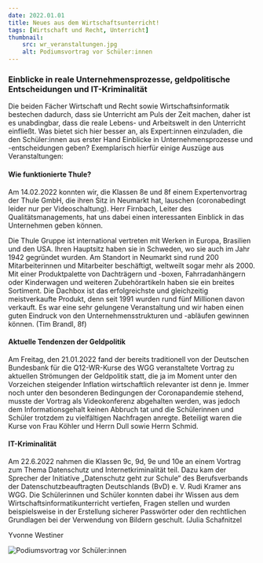 ```yaml
---
date: 2022.01.01
title: Neues aus dem Wirtschaftsunterricht!
tags: [Wirtschaft und Recht, Unterricht]
thumbnail:
    src: wr_veranstaltungen.jpg
    alt: Podiumsvortrag vor Schüler:innen
---
```


### Einblicke in reale Unternehmensprozesse, geldpolitische Entscheidungen und IT-Kriminalität

Die beiden Fächer Wirtschaft und Recht sowie Wirtschaftsinformatik bestechen dadurch, dass sie Unterricht am Puls der Zeit machen, daher ist es unabdingbar, dass die reale Lebens- und Arbeitswelt in den Unterricht einfließt. Was bietet sich hier besser an, als Expert:innen einzuladen, die den Schüler:innen aus erster Hand Einblicke in Unternehmensprozesse und -entscheidungen geben? Exemplarisch hierfür einige Auszüge aus Veranstaltungen:

#### Wie funktionierte Thule?

Am 14.02.2022 konnten wir, die Klassen 8e und 8f einem Expertenvortrag der Thule GmbH, die ihren Sitz in Neumarkt hat, lauschen (coronabedingt leider nur per Videoschaltung). Herr Firnbach, Leiter des Qualitätsmanagements, hat uns dabei einen interessanten Einblick in das Unternehmen geben können. 

Die Thule Gruppe ist international vertreten mit Werken in Europa, Brasilien und den USA. Ihren Hauptsitz haben sie in Schweden, wo sie auch im Jahr 1942 gegründet wurden. Am Standort in Neumarkt sind rund 200 Mitarbeiterinnen und Mitarbeiter beschäftigt, weltweilt sogar mehr als 2000. Mit einer Produktpalette von Dachträgern und -boxen, Fahrradanhängern oder Kinderwagen und weiteren Zubehörartikeln haben sie ein breites Sortiment. Die Dachbox ist das erfolgreichste und gleichzeitig meistverkaufte Produkt, denn seit 1991 wurden rund fünf Millionen davon verkauft. Es war eine sehr gelungene Veranstaltung und wir haben einen guten Eindruck von den Unternehmensstrukturen und -abläufen gewinnen können. (Tim Brandl, 8f)

#### Aktuelle Tendenzen der Geldpolitik

Am Freitag, den 21.01.2022 fand der bereits traditionell von der Deutschen Bundesbank für die Q12-WR-Kurse des WGG veranstaltete Vortrag zu aktuellen Strömungen der Geldpolitik statt, die ja im Moment unter den Vorzeichen steigender Inflation wirtschaftlich relevanter ist denn je. Immer noch unter den besonderen Bedingungen der Coronapandemie stehend, musste der Vortrag als Videokonferenz abgehalten werden, was jedoch dem Informationsgehalt keinen Abbruch tat und die Schülerinnen und Schüler trotzdem zu vielfältigen Nachfragen anregte. Beteiligt waren die Kurse von Frau Köhler und Herrn Dull sowie Herrn Schmid.

#### IT-Kriminalität

Am 22.6.2022 nahmen die Klassen 9c, 9d, 9e und 10e  an einem Vortrag zum Thema Datenschutz und Internetkriminalität teil. Dazu kam der Sprecher der Initiative „Datenschutz geht zur Schule“ des Berufsverbands der Datenschutzbeauftragten Deutschlands (BvD) e. V. Rudi Kramer ans WGG. Die Schülerinnen und Schüler konnten dabei ihr Wissen aus dem Wirtschaftsinformatikunterricht vertiefen, Fragen stellen und wurden beispielsweise in der Erstellung sicherer Passwörter oder den rechtlichen Grundlagen bei der Verwendung von Bildern geschult. (Julia Schafnitzel

Yvonne Westiner

![Podiumsvortrag vor Schüler:innen](/images/wr_veranstaltungen.jpg)